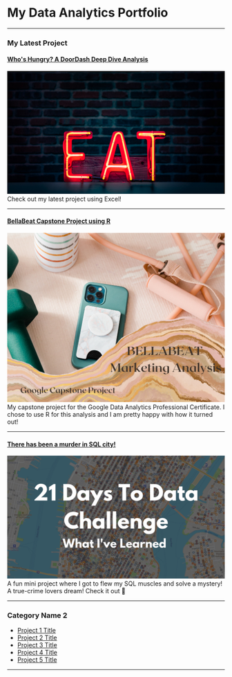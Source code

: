 # My Data Analytics Portfolio

---

### My Latest Project

#### [Who's Hungry? A DoorDash Deep Dive Analysis](https://www.linkedin.com/pulse/whos-hungry-doordash-deep-dive-analysis-jessi-jalbert/?trackingId=P0h2CZl1SqCYVzBr4M3U4g%3D%3D)
<img src="images/Untitled design (1).png?raw=true"/>
Check out my latest project using Excel!

---
#### [BellaBeat Capstone Project using R](https://www.kaggle.com/code/jessijalbert/bellabeat-data-analysis-capstone-project?kernelSessionId=106378749)
<img src="images/BellaBeat Marketing Analysis.png?raw=true"/>
My capstone project for the Google Data Analytics Professional Certificate. I chose to use R for this analysis and I am pretty happy with how it turned out!  

---
#### [There has been a murder in SQL city!](https://www.linkedin.com/feed/update/urn:li:activity:6985374754375430144/)
[<img src="images/21 Days To Data Challenge What I've Learned Cover.png?raw=true"/>](https://www.linkedin.com/feed/update/urn:li:activity:6985374754375430144/)
A fun mini project where I got to flew my SQL muscles and solve a mystery! A true-crime lovers dream! Check it out 🔎

---

### Category Name 2

- [Project 1 Title](http://example.com/)
- [Project 2 Title](http://example.com/)
- [Project 3 Title](http://example.com/)
- [Project 4 Title](http://example.com/)
- [Project 5 Title](http://example.com/)

---




